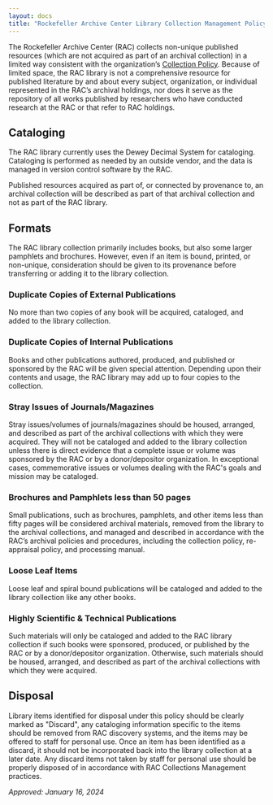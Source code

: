 ```yaml
---
layout: docs
title: "Rockefeller Archive Center Library Collection Management Policy"
---
```


The Rockefeller Archive Center (RAC) collects non-unique published resources (which are not acquired as part of an archival collection) in a limited way consistent with the organization’s [Collection Policy](/collection-policy). Because of limited space, the RAC library is not a comprehensive resource for published literature by and about every subject, organization, or individual represented in the RAC’s archival holdings, nor does it serve as the repository of all works published by researchers who have conducted research at the RAC or that refer to RAC holdings.

## Cataloging 
The RAC library currently uses the Dewey Decimal System for cataloging. Cataloging is performed as needed by an outside vendor, and the data is managed in version control software by the RAC.

Published resources acquired as part of, or connected by provenance to, an archival collection will be described as part of that archival collection and not as part of the RAC library.

## Formats
The RAC library collection primarily includes books, but also some larger pamphlets and brochures. However, even if an item is bound, printed, or non-unique, consideration should be given to its provenance before transferring or adding it to the library collection. 

### Duplicate Copies of External Publications 
No more than two copies of any book will be acquired, cataloged, and added to the library collection.

### Duplicate Copies of Internal Publications 
Books and other publications authored, produced, and published or sponsored by the RAC will be given special attention. Depending upon their contents and usage, the RAC library may add up to four copies to the collection.

### Stray Issues of Journals/Magazines 
Stray issues/volumes of journals/magazines should be housed, arranged, and described as part of the archival collections with which they were acquired. They will not be cataloged and added to the library collection unless there is direct evidence that a complete issue or volume was sponsored by the RAC or by a donor/depositor organization. In exceptional cases, commemorative issues or volumes dealing with the RAC's goals and mission may be cataloged.

### Brochures and Pamphlets less than 50 pages 
Small publications, such as brochures, pamphlets, and other items less than fifty pages will be considered archival materials, removed from the library to the archival collections, and managed and described in accordance with the RAC’s archival policies and procedures, including the collection policy, re-appraisal policy, and processing manual.

### Loose Leaf Items
Loose leaf and spiral bound publications will be cataloged and added to the library collection like any other books.

### Highly Scientific & Technical Publications 
Such materials will only be cataloged and added to the RAC library collection if such books were sponsored, produced, or published by the RAC or by a donor/depositor organization. Otherwise, such materials should be housed, arranged, and described as part of the archival collections with which they were acquired.

## Disposal 
Library items identified for disposal under this policy should be clearly marked as "Discard", any cataloging information specific to the items should be removed from RAC discovery systems, and the items may be offered to staff for personal use. Once an item has been identified as a discard, it should not be incorporated back into the library collection at a later date. Any discard items not taken by staff for personal use should be properly disposed of in accordance with RAC Collections Management practices.

_Approved: January 16, 2024_
